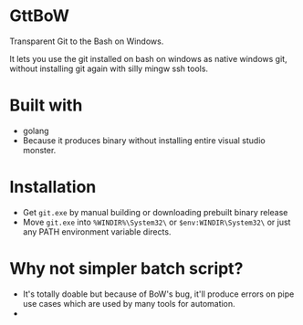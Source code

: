 # GttBoW
Transparent Git to the Bash on Windows.

It lets you use the git installed on bash on windows as native windows git, without installing git again with silly mingw ssh tools.

# Built with
 - golang
  - Because it produces binary without installing entire visual studio monster.

# Installation
 - Get `git.exe` by manual building or downloading prebuilt binary release
 - Move `git.exe` into `%WINDIR%\System32\` or `$env:WINDIR\System32\` or just any PATH environment variable directs.

# Why not simpler batch script?
 - It's totally doable but because of BoW's bug, it'll produce errors on pipe use cases which are used by many tools for automation.
 - 

